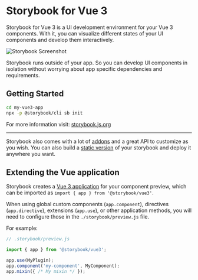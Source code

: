 # Storybook for Vue 3

Storybook for Vue 3 is a UI development environment for your Vue 3 components.
With it, you can visualize different states of your UI components and develop them interactively.

![Storybook Screenshot](https://github.com/storybookjs/storybook/blob/master/media/storybook-intro.gif)

Storybook runs outside of your app.
So you can develop UI components in isolation without worrying about app specific dependencies and requirements.

## Getting Started

```sh
cd my-vue3-app
npx -p @storybook/cli sb init
```

For more information visit: [storybook.js.org](https://storybook.js.org)

---

Storybook also comes with a lot of [addons](https://storybook.js.org/docs/vue3/configure/storybook-addons) and a great API to customize as you wish.
You can also build a [static version](https://storybook.js.org/docs/vue3/workflows/publish-storybook) of your storybook and deploy it anywhere you want.

## Extending the Vue application

Storybook creates a [Vue 3 application](https://v3.vuejs.org/api/application-api.html#application-api) for your component preview, which can be imported as `import { app } from '@storybook/vue3'`.

When using global custom components (`app.component`), directives (`app.directive`), extensions (`app.use`), or other application methods, you will need to configure those in the `./storybook/preview.js` file.

For example:

```js
// .storybook/preview.js

import { app } from '@storybook/vue3';

app.use(MyPlugin);
app.component('my-component', MyComponent);
app.mixin({ /* My mixin */ });
```
